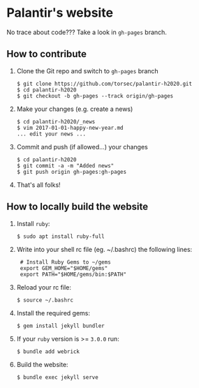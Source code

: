 # Palantir's website

No trace about code??? Take a look in `gh-pages` branch.

## How to contribute

1.  Clone the Git repo and switch to `gh-pages` branch

        $ git clone https://github.com/torsec/palantir-h2020.git
        $ cd palantir-h2020
        $ git checkout -b gh-pages --track origin/gh-pages

2.  Make your changes (e.g. create a news)

        $ cd palantir-h2020/_news
        $ vim 2017-01-01-happy-new-year.md
        ... edit your news ...

3.  Commit and push (if allowed...) your changes

        $ cd palantir-h2020
        $ git commit -a -m "Added news"
        $ git push origin gh-pages:gh-pages

4.  That's all folks!

## How to locally build the website

1.  Install `ruby`:

        $ sudo apt install ruby-full

2. Write into your shell rc file (eg. ~/.bashrc) the following lines:

        # Install Ruby Gems to ~/gems
        export GEM_HOME="$HOME/gems"
        export PATH="$HOME/gems/bin:$PATH"

3.  Reload your rc file:

        $ source ~/.bashrc

4.  Install the required gems:

        $ gem install jekyll bundler

5.  If your `ruby` version is >= `3.0.0` run:

        $ bundle add webrick

6.  Build the website:

        $ bundle exec jekyll serve
